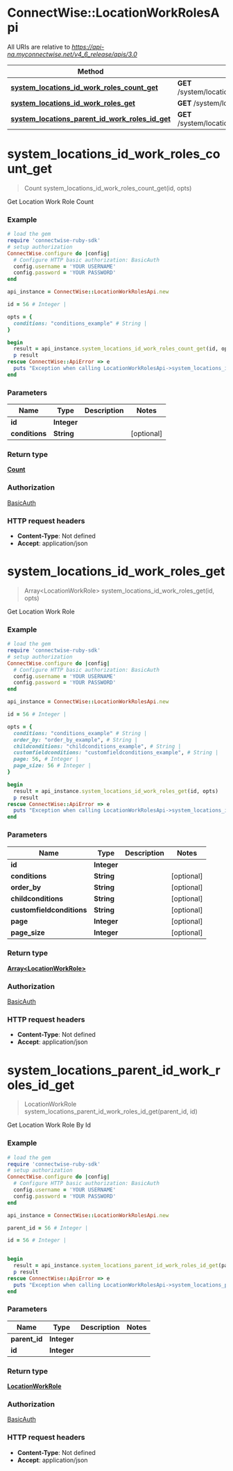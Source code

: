 # ConnectWise::LocationWorkRolesApi

All URIs are relative to *https://api-na.myconnectwise.net/v4_6_release/apis/3.0*

Method | HTTP request | Description
------------- | ------------- | -------------
[**system_locations_id_work_roles_count_get**](LocationWorkRolesApi.md#system_locations_id_work_roles_count_get) | **GET** /system/locations/{id}/workRoles/count | 
[**system_locations_id_work_roles_get**](LocationWorkRolesApi.md#system_locations_id_work_roles_get) | **GET** /system/locations/{id}/workRoles | 
[**system_locations_parent_id_work_roles_id_get**](LocationWorkRolesApi.md#system_locations_parent_id_work_roles_id_get) | **GET** /system/locations/{parentId}/workRoles/{id} | 


# **system_locations_id_work_roles_count_get**
> Count system_locations_id_work_roles_count_get(id, opts)



Get Location Work Role Count

### Example
```ruby
# load the gem
require 'connectwise-ruby-sdk'
# setup authorization
ConnectWise.configure do |config|
  # Configure HTTP basic authorization: BasicAuth
  config.username = 'YOUR USERNAME'
  config.password = 'YOUR PASSWORD'
end

api_instance = ConnectWise::LocationWorkRolesApi.new

id = 56 # Integer | 

opts = { 
  conditions: "conditions_example" # String | 
}

begin
  result = api_instance.system_locations_id_work_roles_count_get(id, opts)
  p result
rescue ConnectWise::ApiError => e
  puts "Exception when calling LocationWorkRolesApi->system_locations_id_work_roles_count_get: #{e}"
end
```

### Parameters

Name | Type | Description  | Notes
------------- | ------------- | ------------- | -------------
 **id** | **Integer**|  | 
 **conditions** | **String**|  | [optional] 

### Return type

[**Count**](Count.md)

### Authorization

[BasicAuth](../README.md#BasicAuth)

### HTTP request headers

 - **Content-Type**: Not defined
 - **Accept**: application/json



# **system_locations_id_work_roles_get**
> Array&lt;LocationWorkRole&gt; system_locations_id_work_roles_get(id, opts)



Get Location Work Role

### Example
```ruby
# load the gem
require 'connectwise-ruby-sdk'
# setup authorization
ConnectWise.configure do |config|
  # Configure HTTP basic authorization: BasicAuth
  config.username = 'YOUR USERNAME'
  config.password = 'YOUR PASSWORD'
end

api_instance = ConnectWise::LocationWorkRolesApi.new

id = 56 # Integer | 

opts = { 
  conditions: "conditions_example" # String | 
  order_by: "order_by_example", # String | 
  childconditions: "childconditions_example", # String | 
  customfieldconditions: "customfieldconditions_example", # String | 
  page: 56, # Integer | 
  page_size: 56 # Integer | 
}

begin
  result = api_instance.system_locations_id_work_roles_get(id, opts)
  p result
rescue ConnectWise::ApiError => e
  puts "Exception when calling LocationWorkRolesApi->system_locations_id_work_roles_get: #{e}"
end
```

### Parameters

Name | Type | Description  | Notes
------------- | ------------- | ------------- | -------------
 **id** | **Integer**|  | 
 **conditions** | **String**|  | [optional] 
 **order_by** | **String**|  | [optional] 
 **childconditions** | **String**|  | [optional] 
 **customfieldconditions** | **String**|  | [optional] 
 **page** | **Integer**|  | [optional] 
 **page_size** | **Integer**|  | [optional] 

### Return type

[**Array&lt;LocationWorkRole&gt;**](LocationWorkRole.md)

### Authorization

[BasicAuth](../README.md#BasicAuth)

### HTTP request headers

 - **Content-Type**: Not defined
 - **Accept**: application/json



# **system_locations_parent_id_work_roles_id_get**
> LocationWorkRole system_locations_parent_id_work_roles_id_get(parent_id, id)



Get Location Work Role By Id

### Example
```ruby
# load the gem
require 'connectwise-ruby-sdk'
# setup authorization
ConnectWise.configure do |config|
  # Configure HTTP basic authorization: BasicAuth
  config.username = 'YOUR USERNAME'
  config.password = 'YOUR PASSWORD'
end

api_instance = ConnectWise::LocationWorkRolesApi.new

parent_id = 56 # Integer | 

id = 56 # Integer | 


begin
  result = api_instance.system_locations_parent_id_work_roles_id_get(parent_id, id)
  p result
rescue ConnectWise::ApiError => e
  puts "Exception when calling LocationWorkRolesApi->system_locations_parent_id_work_roles_id_get: #{e}"
end
```

### Parameters

Name | Type | Description  | Notes
------------- | ------------- | ------------- | -------------
 **parent_id** | **Integer**|  | 
 **id** | **Integer**|  | 

### Return type

[**LocationWorkRole**](LocationWorkRole.md)

### Authorization

[BasicAuth](../README.md#BasicAuth)

### HTTP request headers

 - **Content-Type**: Not defined
 - **Accept**: application/json



